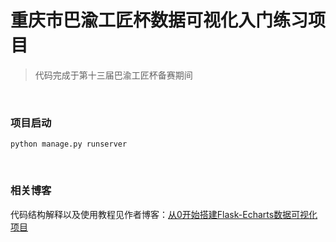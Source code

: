 # 重庆市巴渝工匠杯数据可视化入门练习项目

> 代码完成于第十三届巴渝工匠杯备赛期间

<br>

### 项目启动
```
python manage.py runserver
```

<br>

### 相关博客 

代码结构解释以及使用教程见作者博客：[从0开始搭建Flask-Echarts数据可视化项目](https://blog.csdn.net/qq_43795348/article/details/109038149?ops_request_misc=%257B%2522request%255Fid%2522%253A%2522162138774916780269880451%2522%252C%2522scm%2522%253A%252220140713.130102334.pc%255Fblog.%2522%257D&request_id=162138774916780269880451&biz_id=0&utm_medium=distribute.pc_search_result.none-task-blog-2~blog~first_rank_v2~rank_v29-1-109038149.pc_v2_rank_blog_default&utm_term=%E6%95%B0%E6%8D%AE%E5%8F%AF%E8%A7%86%E5%8C%96)



